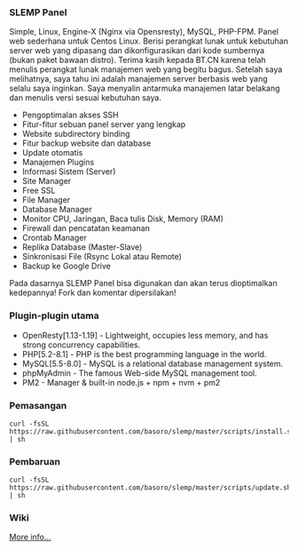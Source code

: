 ### SLEMP Panel
Simple, Linux, Engine-X (Nginx via Opensresty), MySQL, PHP-FPM. Panel web sederhana untuk Centos Linux. Berisi perangkat lunak untuk kebutuhan server web yang dipasang dan dikonfigurasikan dari kode sumbernya (bukan paket bawaan distro). Terima kasih kepada BT.CN karena telah menulis perangkat lunak manajemen web yang begitu bagus. Setelah saya melihatnya, saya tahu ini adalah manajemen server berbasis web yang selalu saya inginkan. Saya menyalin antarmuka manajemen latar belakang dan menulis versi sesuai kebutuhan saya.


* Pengoptimalan akses SSH
* Fitur-fitur sebuan panel server yang lengkap
* Website subdirectory binding
* Fitur backup website dan database
* Update otomatis
* Manajemen Plugins
* Informasi Sistem (Server)
* Site Manager
* Free SSL
* File Manager
* Database Manager
* Monitor CPU, Jaringan, Baca tulis Disk, Memory (RAM)
* Firewall dan pencatatan keamanan
* Crontab Manager
* Replika Database (Master-Slave)
* Sinkronisasi File (Rsync Lokal atau Remote)
* Backup ke Google Drive

Pada dasarnya SLEMP Panel bisa digunakan dan akan terus dioptimalkan kedepannya! Fork dan komentar dipersilakan!


### Plugin-plugin utama
* OpenResty[1.13-1.19] - Lightweight, occupies less memory, and has strong concurrency capabilities.
* PHP[5.2-8.1] - PHP is the best programming language in the world.
* MySQL[5.5-8.0] - MySQL is a relational database management system.
* phpMyAdmin - The famous Web-side MySQL management tool.
* PM2 - Manager & built-in node.js + npm + nvm + pm2

### Pemasangan
```
curl -fsSL  https://raw.githubusercontent.com/basoro/slemp/master/scripts/install.sh | sh
```

### Pembaruan

```
curl -fsSL  https://raw.githubusercontent.com/basoro/slemp/master/scripts/update.sh | sh
```

### Wiki
[More info...](https://github.com/basoro/slemp/wiki)
